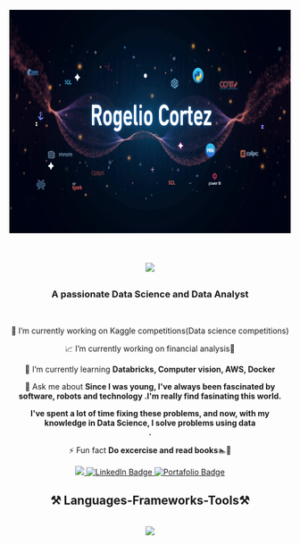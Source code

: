 
<p align=center><img src=https://raw.githubusercontent.com/RogerCortezRosas/RogerCortezRosas/main/images/rogerlogo3.jpg height="400" width="1000"></p>

<h1 align="center">
    <img src="https://readme-typing-svg.herokuapp.com?font=Righteous&size=35&duration=4000&pause=1000&color=F7F7F7&center=true&vCenter=true&width=435&lines=Hi+There+!+%F0%9F%91%8B;I'm+Rogelio+Cortez!" />
</h1>

<h3 align="center">A passionate Data Science and Data Analyst</h3>

<br/>

<div align="center">
 
 🔭 I’m currently working on Kaggle competitions(Data science competitions)

 📈 I’m currently working on financial analysis🚀
 
 🌱 I’m currently learning **Databricks, Computer vision, AWS, Docker**

 💬 Ask me about **Since I was young, I've always been fascinated by software, robots and technology .I'm really find fasinating this world. <div> I've spent a lot of time fixing these problems, and now, with my knowledge in Data Science, I solve problems using data</div>.**

⚡ Fun fact **Do excercise and read books**🏊📖

 </div>

<div align="center"> 
  <a href="rcortezrosas@gmail.com">
    <img src="https://img.shields.io/badge/Gmail-333333?style=for-the-badge&logo=gmail&logoColor=red" />
  </a>
 <a href="https://www.linkedin.com/in/rogelio-cortez-rosas" target="_blank">
    <img src="https://img.shields.io/badge/LinkedIn-0077B5?style=for-the-badge&logo=linkedin&logoColor=white" alt="LinkedIn Badge" />
<a href="https://sites.google.com/view/rogeliocortez/inicio" target="_blank">
  <img src="https://img.shields.io/badge/Portafolio-000000?style=for-the-badge&logo=internet-explorer&logoColor=white" alt="Portafolio Badge" />
</a>

</a>

  </a>
</div>

<h2 align="center">⚒️ Languages-Frameworks-Tools⚒️</h2>
<br/>
<div align="center">
  <img src="https://skillicons.dev/icons?i=python,tensorflow,pytorch,docker,fastapi,mysql,mongodb,git,github,aws,azure,postman,sklearn" />
</div>



<!--
**RogerCortezRosas/RogerCortezRosas** is a ✨ _special_ ✨ repository because its `README.md` (this file) appears on your GitHub profile.

Here are some ideas to get you started:

- 🔭 I’m currently working on ...
- 🌱 I’m currently learning ...
- 👯 I’m looking to collaborate on ...
- 🤔 I’m looking for help with ...
- 💬 Ask me about ...
- 📫 How to reach me: ...
- 😄 Pronouns: ...
- ⚡ Fun fact: ...
-->
